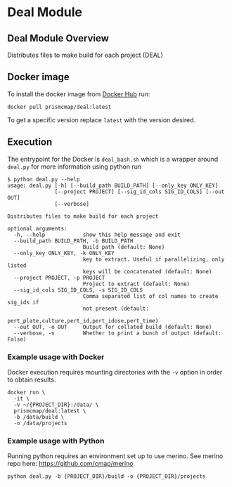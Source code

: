 # Deal Module

## Deal Module Overview

Distributes files to make build for each project (DEAL)

## Docker image

To install the docker image from [Docker Hub](https://hub.docker.com/repository/docker/prismcmap/deal) run:

```
docker pull prismcmap/deal:latest
```

To get a specific version replace `latest` with the version desired.

## Execution

The entrypoint for the Docker is `deal_bash.sh` which is a wrapper around `deal.py` for more information using python run

```
$ python deal.py --help
usage: deal.py [-h] [--build_path BUILD_PATH] [--only_key ONLY_KEY]
               [--project PROJECT] [--sig_id_cols SIG_ID_COLS] [--out OUT]
               [--verbose]

Distributes files to make build for each project

optional arguments:
  -h, --help            show this help message and exit
  --build_path BUILD_PATH, -b BUILD_PATH
                        Build path (default: None)
  --only_key ONLY_KEY, -k ONLY_KEY
                        key to extract. Useful if parallelizing, only listed
                        keys will be concatenated (default: None)
  --project PROJECT, -p PROJECT
                        Project to extract (default: None)
  --sig_id_cols SIG_ID_COLS, -s SIG_ID_COLS
                        Comma separated list of col names to create sig_ids if
                        not present (default:
                        pert_plate,culture,pert_id,pert_idose,pert_time)
  --out OUT, -o OUT     Output for collated build (default: None)
  --verbose, -v         Whether to print a bunch of output (default: False)

```

### Example usage with Docker
Docker execution requires mounting directories with the `-v` option in order to obtain results.


```
docker run \
  -it \
  -v ~/{PROJECT_DIR}:/data/ \
  prismcmap/deal:latest \
  -b /data/build \
  -o /data/projects
```


### Example usage with Python

Running python requires an environment set up to use merino. See merino repo here: https://github.com/cmap/merino

```
python deal.py -b {PROJECT_DIR}/build -o {PROJECT_DIR}/projects
```
